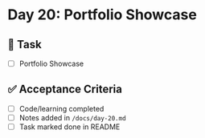 # Day 20: Portfolio Showcase

## 🎯 Task
- [ ] Portfolio Showcase

## ✅ Acceptance Criteria
- [ ] Code/learning completed
- [ ] Notes added in `/docs/day-20.md`
- [ ] Task marked done in README
